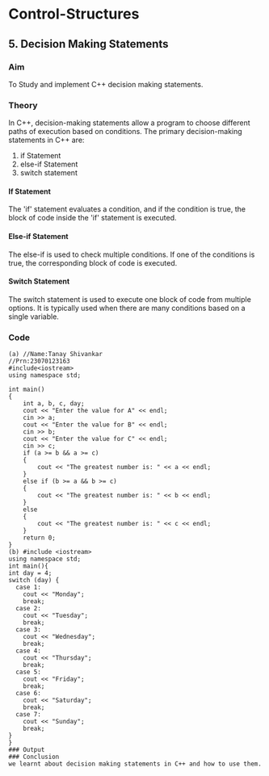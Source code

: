 # Control-Structures
## 5. Decision Making Statements
### Aim
To Study and implement C++ decision making statements.
### Theory
In C++, decision-making statements allow a program to choose different paths of execution based on conditions. The primary decision-making statements in C++ are:
1. if Statement
2. else-if Statement
3. switch statement
#### If Statement
The 'if' statement evaluates a condition, and if the condition is true, the block of code inside the 'if' statement is executed.
#### Else-if Statement
The else-if is used to check multiple conditions. If one of the conditions is true, the corresponding block of code is executed.
#### Switch Statement
The switch statement is used to execute one block of code from multiple options. It is typically used when there are many conditions based on a single variable.
### Code
```
(a) //Name:Tanay Shivankar
//Prn:23070123163
#include<iostream>
using namespace std;

int main() 
{
    int a, b, c, day;
    cout << "Enter the value for A" << endl;
    cin >> a;
    cout << "Enter the value for B" << endl;
    cin >> b;
    cout << "Enter the value for C" << endl;
    cin >> c;
    if (a >= b && a >= c) 
    {
        cout << "The greatest number is: " << a << endl;
    } 
    else if (b >= a && b >= c) 
    {
        cout << "The greatest number is: " << b << endl;
    } 
    else 
    {
        cout << "The greatest number is: " << c << endl;
    }
    return 0;
}
(b) #include <iostream>
using namespace std;
int main(){
int day = 4;
switch (day) {
  case 1:
    cout << "Monday";
    break;
  case 2:
    cout << "Tuesday";
    break;
  case 3:
    cout << "Wednesday";
    break;
  case 4:
    cout << "Thursday";
    break;
  case 5:
    cout << "Friday";
    break;
  case 6:
    cout << "Saturday";
    break;
  case 7:
    cout << "Sunday";
    break;
}
}
### Output
### Conclusion
we learnt about decision making statements in C++ and how to use them.
